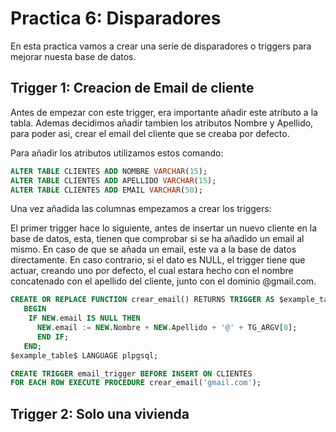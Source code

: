 # Practica 6: Disparadores

En esta practica vamos a crear una serie de disparadores o triggers para mejorar nuesta base de datos.

## Trigger 1: Creacion de Email de cliente

Antes de empezar con este trigger, era importante añadir este atributo a la tabla. Ademas decidimos añadir tambien los atributos Nombre y Apellido, para poder asi, crear el email del cliente que se creaba por defecto.

Para añadir los atributos utilizamos estos comando:

```sql
ALTER TABLE CLIENTES ADD NOMBRE VARCHAR(15);
ALTER TABLE CLIENTES ADD APELLIDO VARCHAR(15);
ALTER TABLE CLIENTES ADD EMAIL VARCHAR(50);
```

Una vez añadida las columnas empezamos a crear los triggers:

El primer trigger hace lo siguiente, antes de insertar un nuevo cliente en la base de datos, esta, tienen que comprobar si se ha añadido un email al mismo. En caso de que se añada un email, este va a la base de datos directamente. En caso contrario, si el dato es NULL, el trigger tiene que actuar, creando uno por defecto, el cual estara hecho con el nombre concatenado con el apellido del cliente, junto con el dominio @gmail.com.

```sql
CREATE OR REPLACE FUNCTION crear_email() RETURNS TRIGGER AS $example_table$
   BEGIN
    IF NEW.email IS NULL THEN
      NEW.email := NEW.Nombre + NEW.Apellido + '@' + TG_ARGV[0];
      END IF;
   END;
$example_table$ LANGUAGE plpgsql;

CREATE TRIGGER email_trigger BEFORE INSERT ON CLIENTES
FOR EACH ROW EXECUTE PROCEDURE crear_email('gmail.com');
```

## Trigger 2: Solo una vivienda